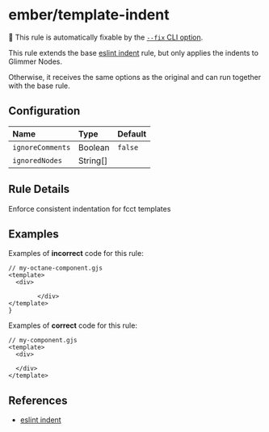 # ember/template-indent

🔧 This rule is automatically fixable by the [`--fix` CLI option](https://eslint.org/docs/latest/user-guide/command-line-interface#--fix).

<!-- end auto-generated rule header -->

This rule extends the base [eslint indent](https://eslint.org/docs/latest/rules/indent) rule, but only applies the indents to Glimmer Nodes.

Otherwise, it receives the same options as the original and can run together with the base rule.

## Configuration

<!-- begin auto-generated rule options list -->

| Name             | Type     | Default |
| :--------------- | :------- | :------ |
| `ignoreComments` | Boolean  | `false` |
| `ignoredNodes`   | String[] |         |

<!-- end auto-generated rule options list -->

## Rule Details

Enforce consistent indentation for fcct templates


## Examples

Examples of **incorrect** code for this rule:

```gjs
// my-octane-component.gjs
<template>
  <div>
    
        </div>
</template>
}
```

Examples of **correct** code for this rule:

```gjs
// my-component.gjs
<template>
  <div>

  </div>
</template>
```

## References

- [eslint indent](https://eslint.org/docs/latest/rules/indent)

